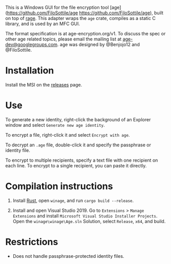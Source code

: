 This is a Windows GUI for the file encryption tool [age](https://github.com/FiloSottile/age https://github.com/FiloSottile/age), built on top of [rage](https://github.com/str4d/rage). This adapter wraps the `age` crate, compiles as a static C library, and is used by an MFC GUI.

The format specification is at age-encryption.org/v1. To discuss the spec or other age related topics, please email the mailing list at age-dev@googlegroups.com. age was designed by @Benjojo12 and @FiloSottile.

# Installation

Install the MSI on the [releases](https://github.com/spieglt/winage) page.

# Use

To generate a new identity, right-click the background of an Explorer window and select `Generate new age identity`.

To encrypt a file, right-click it and select `Encrypt with age`.

To decrypt an `.age` file, double-click it and specify the passphrase or identity file.

To encrypt to multiple recipients, specify a text file with one recipient on each line. To encrypt to a single recipient, you can paste it directly.

# Compilation instructions

1. Install [Rust](https://www.rust-lang.org/tools/install), open `winage`, and run `cargo build --release`.

2. Install and open Visual Studio 2019. Go to `Extensions` > `Manage Extensions` and install `Microsoft Visual Studio Installer Projects`. Open the `winage\winage\Age.sln` Solution, select `Release`, `x64`, and build.

# Restrictions

- Does not handle passphrase-protected identity files.


